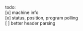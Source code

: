 todo:  
  [x] machine info  
  [x] status, position, program polling  
  [ ] better header parsing  
